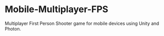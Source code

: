 # Mobile-Multiplayer-FPS
Multiplayer First Person Shooter game for mobile devices using Unity and Photon.

